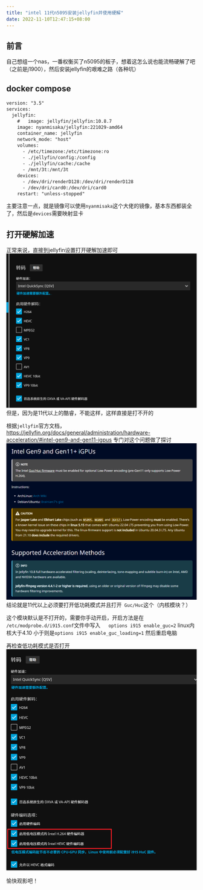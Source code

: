 ```yaml
---
title: "intel 11代n5095安装jellyfin并使用硬解"
date: 2022-11-10T12:47:15+08:00
---
```

## 前言
自己想组一个nas，一番权衡买了n5095的板子，想着这怎么说也能流畅硬解了吧（之前是j1900），然后安装jellyfin的艰难之路（各种坑）

## docker compose
```docker-compse
version: "3.5"
services:
  jellyfin:
    #   image: jellyfin/jellyfin:10.8.7
    image: nyanmisaka/jellyfin:221029-amd64
    container_name: jellyfin
    network_mode: "host"
    volumes:
      - /etc/timezone:/etc/timezone:ro
      - ./jellyfin/config:/config
      - ./jellyfin/cache:/cache
      - /mnt/3t:/mnt/3t
    devices:
      - /dev/dri/renderD128:/dev/dri/renderD128
      - /dev/dri/card0:/dev/dri/card0
    restart: "unless-stopped"
```
主要注意一点，就是镜像可以使用`nyanmisaka`这个大佬的镜像，基本东西都装全了，然后是`devices`需要映射显卡

## 打开硬解加速
正常来说，直接到jellyfin设置打开硬解加速即可
![](../../../resources/images/2022-11-10-17-33-49.png)
但是，因为是11代以上的酷睿，不能这样，这样直接是打不开的

根据`jellyfin`官方文档，<https://jellyfin.org/docs/general/administration/hardware-acceleration/#intel-gen9-and-gen11-igpus>
专门对这个问题做了探讨
![](../../../resources/images/2022-11-10-17-35-19.png)
结论就是11代以上必须要打开低功耗模式并且打开` Guc/Huc`这个（内核模块？）

这个模块默认是不打开的，需要你手动开启，开启方法是在
`/etc/modprobe.d/i915.conf`文件中写入`	options i915 enable_guc=2` linux内核大于4.10
小于则是`options i915 enable_guc_loading=1`
然后重启电脑

再检查低功耗模式是否打开
![](../../../resources/images/2022-11-10-17-47-22.png)

愉快观影吧！